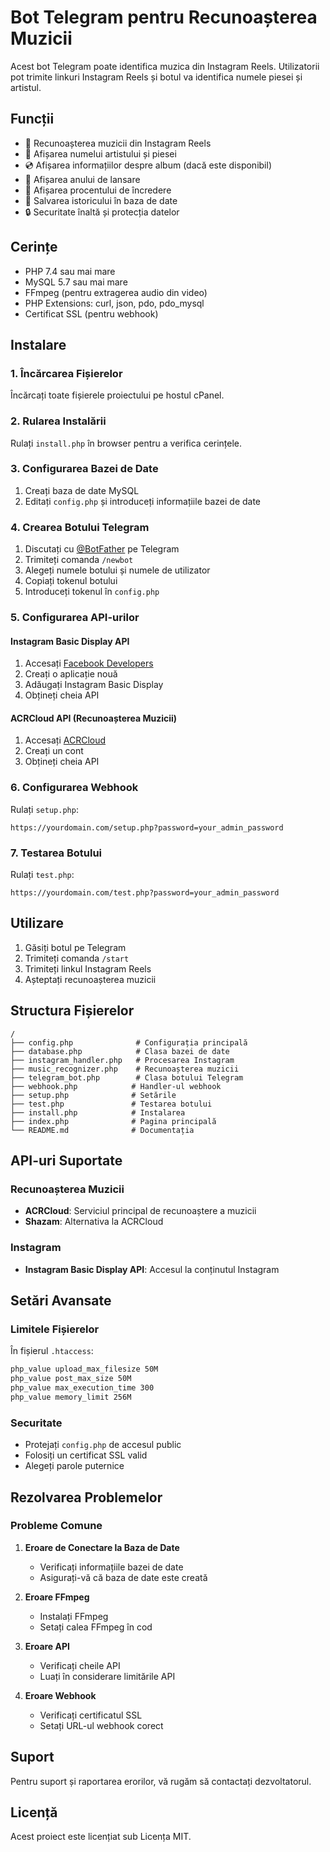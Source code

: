 # Bot Telegram pentru Recunoașterea Muzicii

Acest bot Telegram poate identifica muzica din Instagram Reels. Utilizatorii pot trimite linkuri Instagram Reels și botul va identifica numele piesei și artistul.

## Funcții

- 🎵 Recunoașterea muzicii din Instagram Reels
- 🎤 Afișarea numelui artistului și piesei
- 💿 Afișarea informațiilor despre album (dacă este disponibil)
- 📅 Afișarea anului de lansare
- 🎯 Afișarea procentului de încredere
- 💾 Salvarea istoricului în baza de date
- 🔒 Securitate înaltă și protecția datelor

## Cerințe

- PHP 7.4 sau mai mare
- MySQL 5.7 sau mai mare
- FFmpeg (pentru extragerea audio din video)
- PHP Extensions: curl, json, pdo, pdo_mysql
- Certificat SSL (pentru webhook)

## Instalare

### 1. Încărcarea Fișierelor

Încărcați toate fișierele proiectului pe hostul cPanel.

### 2. Rularea Instalării

Rulați `install.php` în browser pentru a verifica cerințele.

### 3. Configurarea Bazei de Date

1. Creați baza de date MySQL
2. Editați `config.php` și introduceți informațiile bazei de date

### 4. Crearea Botului Telegram

1. Discutați cu [@BotFather](https://t.me/botfather) pe Telegram
2. Trimiteți comanda `/newbot`
3. Alegeți numele botului și numele de utilizator
4. Copiați tokenul botului
5. Introduceți tokenul în `config.php`

### 5. Configurarea API-urilor

#### Instagram Basic Display API
1. Accesați [Facebook Developers](https://developers.facebook.com/)
2. Creați o aplicație nouă
3. Adăugați Instagram Basic Display
4. Obțineți cheia API

#### ACRCloud API (Recunoașterea Muzicii)
1. Accesați [ACRCloud](https://www.acrcloud.com/)
2. Creați un cont
3. Obțineți cheia API

### 6. Configurarea Webhook

Rulați `setup.php`:

```
https://yourdomain.com/setup.php?password=your_admin_password
```

### 7. Testarea Botului

Rulați `test.php`:

```
https://yourdomain.com/test.php?password=your_admin_password
```

## Utilizare

1. Găsiți botul pe Telegram
2. Trimiteți comanda `/start`
3. Trimiteți linkul Instagram Reels
4. Așteptați recunoașterea muzicii

## Structura Fișierelor

```
/
├── config.php              # Configurația principală
├── database.php            # Clasa bazei de date
├── instagram_handler.php   # Procesarea Instagram
├── music_recognizer.php    # Recunoașterea muzicii
├── telegram_bot.php        # Clasa botului Telegram
├── webhook.php            # Handler-ul webhook
├── setup.php              # Setările
├── test.php               # Testarea botului
├── install.php            # Instalarea
├── index.php              # Pagina principală
└── README.md              # Documentația
```

## API-uri Suportate

### Recunoașterea Muzicii
- **ACRCloud**: Serviciul principal de recunoaștere a muzicii
- **Shazam**: Alternativa la ACRCloud

### Instagram
- **Instagram Basic Display API**: Accesul la conținutul Instagram

## Setări Avansate

### Limitele Fișierelor
În fișierul `.htaccess`:
```apache
php_value upload_max_filesize 50M
php_value post_max_size 50M
php_value max_execution_time 300
php_value memory_limit 256M
```

### Securitate
- Protejați `config.php` de accesul public
- Folosiți un certificat SSL valid
- Alegeți parole puternice

## Rezolvarea Problemelor

### Probleme Comune

1. **Eroare de Conectare la Baza de Date**
   - Verificați informațiile bazei de date
   - Asigurați-vă că baza de date este creată

2. **Eroare FFmpeg**
   - Instalați FFmpeg
   - Setați calea FFmpeg în cod

3. **Eroare API**
   - Verificați cheile API
   - Luați în considerare limitările API

4. **Eroare Webhook**
   - Verificați certificatul SSL
   - Setați URL-ul webhook corect

## Suport

Pentru suport și raportarea erorilor, vă rugăm să contactați dezvoltatorul.

## Licență

Acest proiect este licențiat sub Licența MIT.